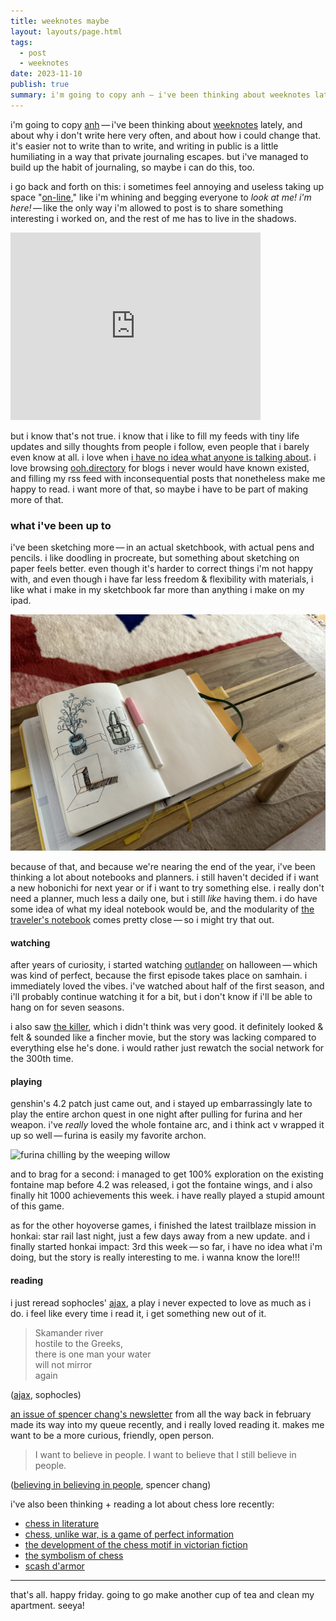 ```yaml
---
title: weeknotes maybe
layout: layouts/page.html
tags:
  - post
  - weeknotes
date: 2023-11-10
publish: true
summary: i'm going to copy anh — i've been thinking about weeknotes lately, and about why i don't write here very often, and about how i could change that.
---
```

i'm going to copy [anh](https://anhvn.com/posts/2023/weeknotes-revival/) — i've been thinking about [weeknotes](https://interconnected.org/home/2018/07/24/weeknotes) lately, and about why i don't write here very often, and about how i could change that. it's easier not to write than to write, and writing in public is a little humiliating in a way that private journaling escapes. but i've managed to build up the habit of journaling, so maybe i can do this, too.

i go back and forth on this: i sometimes feel annoying and useless taking up space "[on-line](https://sleepy.cool/@jillian/111387332195020722)," like i'm whining and begging everyone to *look at me! i'm here!* — like the only way i'm allowed to post is to share something interesting i worked on, and the rest of me has to live in the shadows. 

<iframe src="https://sleepy.cool/@jillian/110640077909599491/embed" class="mastodon-embed" style="max-width: 100%; border: 0" width="400" height="300" allowfullscreen="allowfullscreen"></iframe><script src="https://sleepy.cool/embed.js" async="async"></script>

but i know that's not true. i know that i like to fill my feeds with tiny life updates and silly thoughts from people i follow, even people that i barely even know at all. i love when [i have no idea what anyone is talking about](https://sleepy.cool/@jillian/111356009288566081). i love browsing [ooh.directory](https://ooh.directory/) for blogs i never would have known existed, and filling my rss feed with inconsequential posts that nonetheless make me happy to read. i want more of that, so maybe i have to be part of making more of that. 

### what i've been up to
i've been sketching more — in an actual sketchbook, with actual pens and pencils. i like doodling in procreate, but something about sketching on paper feels better. even though it's harder to correct things i'm not happy with, and even though i have far less freedom & flexibility with materials, i like what i make in my sketchbook far more than anything i make on my ipad. 

![my sketchbook](./photos/_10-sketches.jpg)

because of that, and because we're nearing the end of the year, i've been thinking a lot about notebooks and planners. i still haven't decided if i want a new hobonichi for next year or if i want to try something else. i really don't need a planner, much less a daily one, but i still *like* having them. i do have some idea of what my ideal notebook would be, and the modularity of [the traveler's notebook](https://travelerscompanyusa.com/travelers-notebook-story/) comes pretty close — so i might try that out.

#### watching
after years of curiosity, i started watching [outlander](https://www.imdb.com/title/tt3006802/) on halloween — which was kind of perfect, because the first episode takes place on samhain. i immediately loved the vibes. i've watched about half of the first season, and i'll probably continue watching it for a bit, but i don't know if i'll be able to hang on for seven seasons.

i also saw [the killer](https://www.imdb.com/title/tt1136617/), which i didn't think was very good. it definitely looked & felt & sounded like a fincher movie, but the story was lacking compared to everything else he's done. i would rather just rewatch the social network for the 300th time.

#### playing
genshin's 4.2 patch just came out, and i stayed up embarrassingly late to play the entire archon quest in one night after pulling for furina and her weapon. i've *really* loved the whole fontaine arc, and i think act v wrapped it up so well — furina is easily my favorite archon. 

![furina chilling by the weeping willow](./photos/_10-furina.png)

and to brag for a second: i managed to get 100% exploration on the existing fontaine map before 4.2 was released, i got the fontaine wings, and i also finally hit 1000 achievements this week. i have really played a stupid amount of this game.

as for the other hoyoverse games, i finished the latest trailblaze mission in honkai: star rail last night, just a few days away from a new update. and i finally started honkai impact: 3rd this week — so far, i have no idea what i'm doing, but the story is really interesting to me. i wanna know the lore!!!

#### reading
i just reread sophocles' [ajax](https://classics.domains.skidmore.edu/lit-campus-only/primary/translations/Sophocles%20Ajax.pdf), a play i never expected to love as much as i do. i feel like every time i read it, i get something new out of it.

> Skamander river <br>
> hostile to the Greeks,<br>
> there is one man your water<br>
> will not mirror<br>
> again
> 
([ajax](https://classics.domains.skidmore.edu/lit-campus-only/primary/translations/Sophocles%20Ajax.pdf), sophocles)

[an issue of spencer chang's newsletter](https://spencerchang.substack.com/p/believing-in-believing-in-people) from all the way back in february made its way into my queue recently, and i really loved reading it. makes me want to be a more curious, friendly, open person.

> I want to believe in people. I want to believe that I still believe in people.
> 
([believing in believing in people](https://spencerchang.substack.com/p/believing-in-believing-in-people), spencer chang)

i've also been thinking + reading a lot about chess lore recently:
- [chess in literature](https://bookriot.com/chess-in-literature/)
- [chess, unlike war, is a game of perfect information](https://daily.jstor.org/chess-unlike-war-is-a-game-of-perfect-information/)
- [the development of the chess motif in victorian fiction](https://victorianweb.org/authors/bronte/abronte/chess.html)
- [the symbolism of chess](http://www.studiesincomparativereligion.com/public/articles/The_Symbolism_of_Chess-by_Titus_Burckhardt.aspx)
- [scash d'armor](https://www.chess.com/forum/view/chess-equipment/scash-darmor-english-translation)

---

that's all. happy friday. going to go make another cup of tea and clean my apartment. seeya!